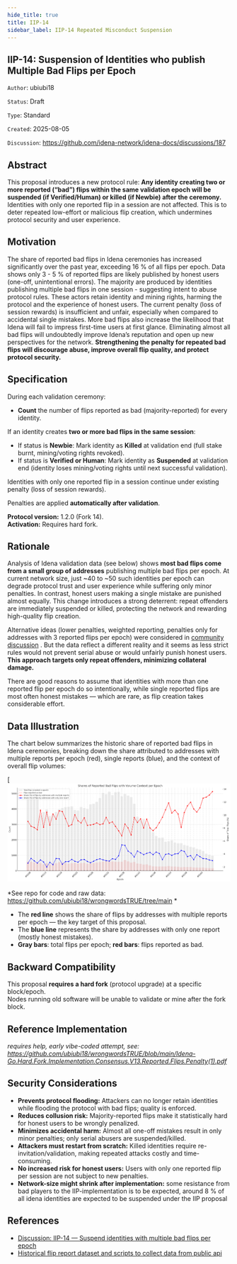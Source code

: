 ```yaml
---
hide_title: true
title: IIP-14
sidebar_label: IIP-14 Repeated Misconduct Suspension
---
```


## IIP-14: Suspension of Identities who publish Multiple Bad Flips per Epoch

`Author`: ubiubi18

`Status`: Draft

`Type`: Standard

`Created`: 2025-08-05

`Discussion`: https://github.com/idena-network/idena-docs/discussions/187

## Abstract

This proposal introduces a new protocol rule: **Any identity creating two or more reported (“bad”) flips within the same validation epoch will be suspended (if Verified/Human) or killed (if Newbie) after the ceremony.** Identities with only one reported flip in a session are not affected. This is to deter repeated low-effort or malicious flip creation, which undermines protocol security and user experience.

## Motivation

The share of reported bad flips in Idena ceremonies has increased significantly over the past year, exceeding 16 % of all flips per epoch. Data shows only 3 - 5 % of reported flips are likely published by honest users (one-off, unintentional errors). The majority are produced by identities publishing multiple bad flips in one session - suggesting intent to abuse protocol rules. These actors retain identity and mining rights, harming the protocol and the experience of honest users. The current penalty (loss of session rewards) is insufficient and unfair, especially when compared to accidental single mistakes. More bad flips also increase the likelihood that Idena will fail to impress first-time users at first glance. Eliminating almost all bad flips will undoubtedly improve Idena’s reputation and open up new perspectives for the network.
**Strengthening the penalty for repeated bad flips will discourage abuse, improve overall flip quality, and protect protocol security.**

## Specification

During each validation ceremony:

- **Count** the number of flips reported as bad (majority-reported) for every identity.

If an identity creates **two or more bad flips in the same session**:
- If status is **Newbie**: Mark identity as **Killed** at validation end (full stake burnt, mining/voting rights revoked).
- If status is **Verified or Human**: Mark identity as **Suspended** at validation end (identity loses mining/voting rights until next successful validation).

Identities with only one reported flip in a session continue under existing penalty (loss of session rewards).

Penalties are applied **automatically after validation**.

**Protocol version:** 1.2.0 (Fork 14).  
**Activation:** Requires hard fork.

## Rationale

Analysis of Idena validation data (see below) shows **most bad flips come from a small group of addresses** publishing multiple bad flips per epoch. At current network size, just ~40 to ~50 such identities per epoch can degrade protocol trust and user experience while suffering only minor penalties. In contrast, honest users making a single mistake are punished almost equally. This change introduces a strong deterrent: repeat offenders are immediately suspended or killed, protecting the network and rewarding high-quality flip creation.

Alternative ideas (lower penalties, weighted reporting, penalties only for addresses with 3 reported flips per epoch) were considered in [community discussion](https://github.com/idena-network/idena-docs/discussions/187) . But the data reflect a different reality and it seems as less strict rules would not prevent serial abuse or would unfairly punish honest users. **This approach targets only repeat offenders, minimizing collateral damage.**

There are good reasons to assume that identities with more than one reported flip per epoch do so intentionally, while single reported flips are most often honest mistakes — which are rare, as flip creation takes considerable effort.

## Data Illustration

The chart below summarizes the historic share of reported bad flips in Idena ceremonies, breaking down the share attributed to addresses with multiple reports per epoch (red), single reports (blue), and the context of overall flip volumes:

[![Shares of Reported Bad Flips with Volume Context per Epoch](https://github.com/ubiubi18/wrongwordsTRUE/blob/main/output(2).png)

*See repo for code and raw data: https://github.com/ubiubi18/wrongwordsTRUE/tree/main *

- The **red line** shows the share of flips by addresses with multiple reports per epoch — the key target of this proposal.
- The **blue line** represents the share by addresses with only one report (mostly honest mistakes).
- **Gray bars**: total flips per epoch; **red bars**: flips reported as bad.

## Backward Compatibility

This proposal **requires a hard fork** (protocol upgrade) at a specific block/epoch.  
Nodes running old software will be unable to validate or mine after the fork block.

## Reference Implementation

*requires help, early vibe-coded attempt, see: https://github.com/ubiubi18/wrongwordsTRUE/blob/main/Idena-Go.Hard.Fork.Implementation.Consensus.V13.Reported.Flips.Penalty(1).pdf*

## Security Considerations

- **Prevents protocol flooding:** Attackers can no longer retain identities while flooding the protocol with bad flips; quality is enforced.
- **Reduces collusion risk:** Majority-reported flips make it statistically hard for honest users to be wrongly penalized.
- **Minimizes accidental harm:** Almost all one-off mistakes result in only minor penalties; only serial abusers are suspended/killed.
- **Attackers must restart from scratch:** Killed identities require re-invitation/validation, making repeated attacks costly and time-consuming.
- **No increased risk for honest users:** Users with only one reported flip per session are not subject to new penalties.
- **Network-size might shrink after implementation:** some resistance from bad players to the IIP-implementation is to be expected, around 8 % of all idena identities are expected to be suspended under the IIP proposal

## References

- [Discussion: IIP-14 — Suspend identities with multiple bad flips per epoch](https://github.com/idena-network/idena-docs/discussions/187)
- [Historical flip report dataset and scripts to collect data from public api](https://github.com/ubiubi18/wrongwordsTRUE/tree/main) 
